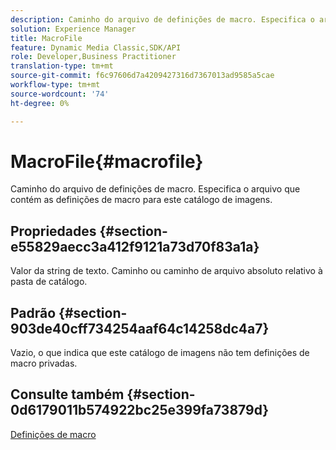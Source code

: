 ```yaml
---
description: Caminho do arquivo de definições de macro. Especifica o arquivo que contém as definições de macro para este catálogo de imagens.
solution: Experience Manager
title: MacroFile
feature: Dynamic Media Classic,SDK/API
role: Developer,Business Practitioner
translation-type: tm+mt
source-git-commit: f6c97606d7a4209427316d7367013ad9585a5cae
workflow-type: tm+mt
source-wordcount: '74'
ht-degree: 0%

---
```



# MacroFile{#macrofile}

Caminho do arquivo de definições de macro. Especifica o arquivo que contém as definições de macro para este catálogo de imagens.

## Propriedades {#section-e55829aecc3a412f9121a73d70f83a1a}

Valor da string de texto. Caminho ou caminho de arquivo absoluto relativo à pasta de catálogo.

## Padrão {#section-903de40cff734254aaf64c14258dc4a7}

Vazio, o que indica que este catálogo de imagens não tem definições de macro privadas.

## Consulte também {#section-0d6179011b574922bc25e399fa73879d}

[Definições de macro](../../../../../is-api/image-catalog/image-serving-api-ref/c-image-catalog-reference/c-macro-definition-reference/c-macro-definition-reference.md#concept-5ec73f7636c1496fba1e94094e694e79)
